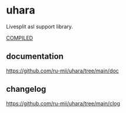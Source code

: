 # uhara
Livesplit asl support library.

[COMPILED]([https://example.com](https://github.com/ru-mii/uhara/tree/main/bin))

## documentation
https://github.com/ru-mii/uhara/tree/main/doc

## changelog
https://github.com/ru-mii/uhara/tree/main/clog

